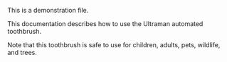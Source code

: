 
This is a demonstration file.


This documentation describes how to use the Ultraman automated
toothbrush.

Note that this toothbrush is safe to use for children,
adults, pets, wildlife, and trees.

